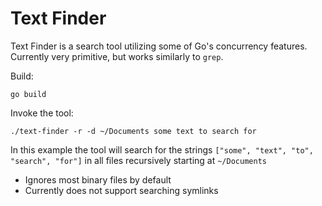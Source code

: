 # Text Finder

Text Finder is a search tool utilizing some of Go's concurrency features. Currently very primitive, but works similarly to `grep`.

Build:

`go build`

Invoke the tool:

`./text-finder -r -d ~/Documents some text to search for`

In this example the tool will search for the strings `["some", "text", "to", "search", "for"]` in all files recursively starting at `~/Documents`

- Ignores most binary files by default
- Currently does not support searching symlinks
